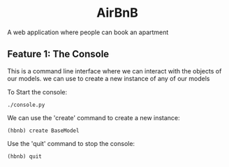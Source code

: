 <h1 align = "center" id = "title">AirBnB</h1>

<p id = "description">A web application where people can book an apartment</p>

<h2>Feature 1: The Console</h2>

<p>This is a command line interface where we can interact with the objects of our models.
we can use to create a new instance of any of our models</p>

<p> To Start the console: </p>

```
./console.py
```

<p>We can use the 'create' command to create a new instance: </p>

```
(hbnb) create BaseModel
```

<p>Use the 'quit' command to stop the console: </p>

```
(hbnb) quit
```
